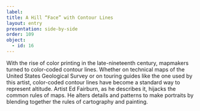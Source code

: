 ```yaml
---
label: 
title: A Hill “Face” with Contour Lines
layout: entry
presentation: side-by-side
order: 109
object:
  - id: 16
---
```

With the rise of color printing in the late-nineteenth century, mapmakers turned to color-coded contour lines. Whether on technical maps of the United States Geological Survey or on touring guides like the one used by this artist, color-coded contour lines have become a standard way to represent altitude. Artist Ed Fairburn, as he describes it, hijacks the common rules of maps. He alters details and patterns to make portraits by blending together the rules of cartography and painting.  